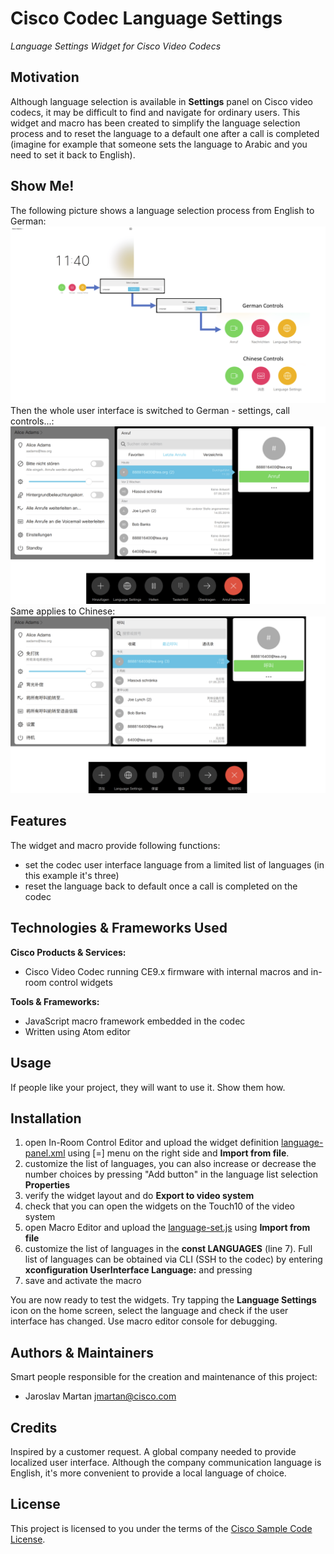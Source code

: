 # Cisco Codec Language Settings

*Language Settings Widget for Cisco Video Codecs*

## Motivation

Although language selection is available in **Settings** panel on Cisco video codecs, it may be difficult to find and navigate for ordinary users. This widget and macro has been created to simplify the language selection process and to reset the language to a default one after a call is completed (imagine for example that someone sets the language to Arabic and you need to set it back to English).

## Show Me!

The following picture shows a language selection process from English to German:
![Language Selection](./images/combo_1.png)
Then the whole user interface is switched to German - settings, call controls...:
![German UI](./images/combo_2.png)
Same applies to Chinese:
![German UI](./images/combo_3.png)

## Features

The widget and macro provide following functions:
- set the codec user interface language from a limited list of languages (in this example it's three)
- reset the language back to default once a call is completed on the codec

## Technologies & Frameworks Used

**Cisco Products & Services:**

- Cisco Video Codec running CE9.x firmware with internal macros and in-room control widgets

**Tools & Frameworks:**

- JavaScript macro framework embedded in the codec
- Written using Atom editor

## Usage

If people like your project, they will want to use it.  Show them how.

## Installation

1. open In-Room Control Editor and upload the widget definition [language-panel.xml](./language-panel.xml) using [=] menu on the right side and **Import from file**.
2. customize the list of languages, you can also increase or decrease the number choices by pressing "Add button" in the language list selection **Properties**
3. verify the widget layout and do **Export to video system**
4. check that you can open the widgets on the Touch10 of the video system
5. open Macro Editor and upload the [language-set.js](./language-set.js) using **Import from file**
6. customize the list of languages in the **const LANGUAGES** (line 7). Full list of languages can be obtained via CLI (SSH to the codec) by entering **xconfiguration UserInterface Language:** and pressing **<TAB>**
7. save and activate the macro

You are now ready to test the widgets. Try tapping the **Language Settings** icon on the home screen, select the language and check if the user interface has changed. Use macro editor console for debugging.

## Authors & Maintainers

Smart people responsible for the creation and maintenance of this project:

- Jaroslav Martan <jmartan@cisco.com>

## Credits

Inspired by a customer request. A global company needed to provide localized user interface. Although the company communication language is English, it's more convenient to provide a local language of choice.

## License

This project is licensed to you under the terms of the [Cisco Sample
Code License](./LICENSE).
